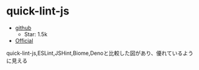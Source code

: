 # quick-lint-js

- [github](https://github.com/quick-lint/quick-lint-js)
  - Star: 1.5k
- [Official](https://quick-lint-js.com/)

quick-lint-js,ESLint,JSHint,Biome,Denoと比較した図があり、優れているように見える
